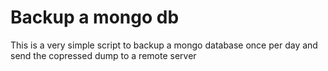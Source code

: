 Backup a mongo db
=================
This is a very simple script to backup a mongo database once per day and send
the copressed dump to a remote server
